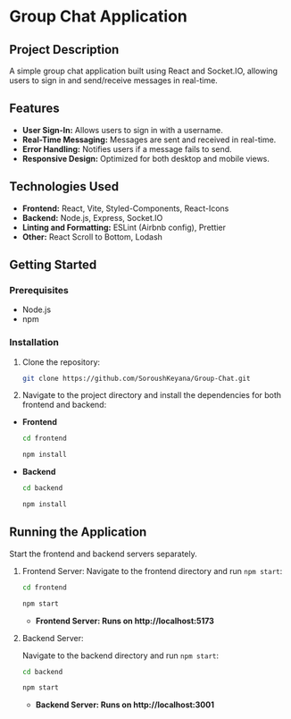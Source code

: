 # Group Chat Application

## Project Description

A simple group chat application built using React and Socket.IO, allowing users to sign in and send/receive messages in real-time.

## Features

- **User Sign-In:** Allows users to sign in with a username.
- **Real-Time Messaging:** Messages are sent and received in real-time.
- **Error Handling:** Notifies users if a message fails to send.
- **Responsive Design:** Optimized for both desktop and mobile views.

## Technologies Used

- **Frontend:** React, Vite, Styled-Components, React-Icons
- **Backend:** Node.js, Express, Socket.IO
- **Linting and Formatting:** ESLint (Airbnb config), Prettier
- **Other:** React Scroll to Bottom, Lodash

## Getting Started

### Prerequisites

- Node.js
- npm

### Installation

1. Clone the repository:

   ```bash
   git clone https://github.com/SoroushKeyana/Group-Chat.git
   ```

2. Navigate to the project directory and install the dependencies for both frontend and backend:

- **Frontend**

    ```bash
    cd frontend
    ```
    ```bash
    npm install
    ```

- **Backend**

    ```bash
    cd backend
    ```
    ```bash
    npm install
    ```

## Running the Application
Start the frontend and backend servers separately.

1. Frontend Server: 
    Navigate to the frontend directory and run `npm start`:

    ```bash
    cd frontend
    ```
    ```bash
    npm start
    ```
    - **Frontend Server: Runs on http://localhost:5173**

2. Backend Server:

    Navigate to the backend directory and run `npm start`:

    ```bash
    cd backend
    ```
    ```bash
    npm start
    ```

    - **Backend Server: Runs on http://localhost:3001**
